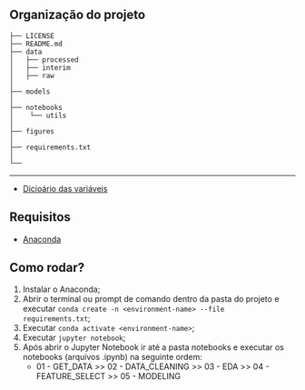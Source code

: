 Organização do projeto
------------

    ├── LICENSE       
    ├── README.md          
    ├── data
    │   ├── processed
    │   ├── interim      
    │   ├── raw            
    │  
    ├── models            
    │
    ├── notebooks
    │    └── utils                               
    │  
    ├── figures  
    │
    ├── requirements.txt 
    │                         
    └──
--------

- [Dicioário das variáveis](https://github.com/gstw7/ds-project/blob/master/data/raw/README.md)
## Requisitos
- [Anaconda](https://www.anaconda.com/products/individual-d)

## Como rodar?
1. Instalar o Anaconda;
2. Abrir o terminal ou prompt de comando dentro da pasta do projeto e executar ```conda create -n <environment-name> --file requirements.txt```;
3. Executar ```conda activate <environment-name>```;
4. Executar ```jupyter notebook```;
5. Após abrir o Jupyter Notebook ir até a pasta notebooks e executar os notebooks (arquivos .ipynb) na seguinte ordem:
    - 01 - GET_DATA >> 02 - DATA_CLEANING >> 03 - EDA >> 04 - FEATURE_SELECT >> 05 - MODELING